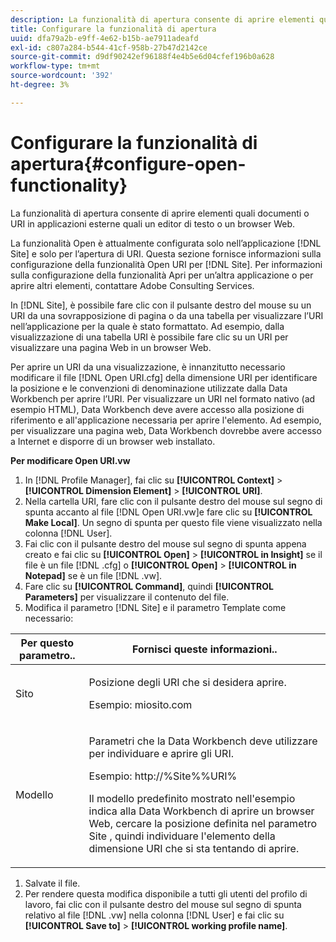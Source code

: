 ```yaml
---
description: La funzionalità di apertura consente di aprire elementi quali documenti o URI in applicazioni esterne quali un editor di testo o un browser Web.
title: Configurare la funzionalità di apertura
uuid: dfa79a2b-e9ff-4e62-b15b-ae7911adeafd
exl-id: c807a284-b544-41cf-958b-27b47d2142ce
source-git-commit: d9df90242ef96188f4e4b5e6d04cfef196b0a628
workflow-type: tm+mt
source-wordcount: '392'
ht-degree: 3%

---
```


# Configurare la funzionalità di apertura{#configure-open-functionality}

La funzionalità di apertura consente di aprire elementi quali documenti o URI in applicazioni esterne quali un editor di testo o un browser Web.

La funzionalità Open è attualmente configurata solo nell’applicazione [!DNL Site] e solo per l’apertura di URI. Questa sezione fornisce informazioni sulla configurazione della funzionalità Open URI per [!DNL Site]. Per informazioni sulla configurazione della funzionalità Apri per un’altra applicazione o per aprire altri elementi, contattare Adobe Consulting Services.

In [!DNL Site], è possibile fare clic con il pulsante destro del mouse su un URI da una sovrapposizione di pagina o da una tabella per visualizzare l’URI nell’applicazione per la quale è stato formattato. Ad esempio, dalla visualizzazione di una tabella URI è possibile fare clic su un URI per visualizzare una pagina Web in un browser Web.

Per aprire un URI da una visualizzazione, è innanzitutto necessario modificare il file [!DNL Open URI.cfg] della dimensione URI per identificare la posizione e le convenzioni di denominazione utilizzate dalla Data Workbench per aprire l’URI. Per visualizzare un URI nel formato nativo (ad esempio HTML), Data Workbench deve avere accesso alla posizione di riferimento e all&#39;applicazione necessaria per aprire l&#39;elemento. Ad esempio, per visualizzare una pagina web, Data Workbench dovrebbe avere accesso a Internet e disporre di un browser web installato.

**Per modificare Open URI.vw**

1. In [!DNL Profile Manager], fai clic su **[!UICONTROL Context]** > **[!UICONTROL Dimension Element]** > **[!UICONTROL URI]**.
1. Nella cartella URI, fare clic con il pulsante destro del mouse sul segno di spunta accanto al file [!DNL Open URI.vw]e fare clic su **[!UICONTROL Make Local]**. Un segno di spunta per questo file viene visualizzato nella colonna [!DNL User].
1. Fai clic con il pulsante destro del mouse sul segno di spunta appena creato e fai clic su **[!UICONTROL Open]** > **[!UICONTROL in Insight]** se il file è un file [!DNL .cfg] o **[!UICONTROL Open]** > **[!UICONTROL in Notepad]** se è un file [!DNL .vw].
1. Fare clic su **[!UICONTROL Command]**, quindi **[!UICONTROL Parameters]** per visualizzare il contenuto del file.
1. Modifica il parametro [!DNL Site] e il parametro Template come necessario:

<table id="table_CDB316DB271F476AB9F9B557B86AFD25"> 
 <thead> 
  <tr> 
   <th colname="col1" class="entry"> Per questo parametro.. </th> 
   <th colname="col2" class="entry"> Fornisci queste informazioni.. </th> 
  </tr>
 </thead>
 <tbody> 
  <tr> 
   <td colname="col1"> <p>Sito </p> </td> 
   <td colname="col2"> <p>Posizione degli URI che si desidera aprire. </p> <p>Esempio: miosito.com </p> </td> 
  </tr> 
  <tr> 
   <td colname="col1"> <p>Modello </p> </td> 
   <td colname="col2"> <p>Parametri che la Data Workbench deve utilizzare per individuare e aprire gli URI. </p> <p>Esempio: <span class="filepath"> http://%Site%%URI%</span> </p> <p>Il modello predefinito mostrato nell'esempio indica alla Data Workbench di aprire un browser Web, cercare la posizione definita nel parametro <span class="wintitle"> Site</span> , quindi individuare l'elemento della dimensione URI che si sta tentando di aprire. </p> </td> 
  </tr> 
 </tbody> 
</table>

1. Salvate il file.
1. Per rendere questa modifica disponibile a tutti gli utenti del profilo di lavoro, fai clic con il pulsante destro del mouse sul segno di spunta relativo al file [!DNL .vw] nella colonna [!DNL User] e fai clic su **[!UICONTROL Save to]** > **[!UICONTROL working profile name]**.
